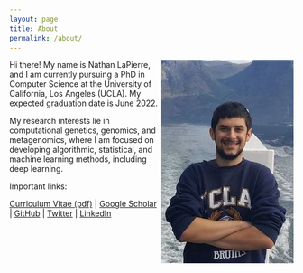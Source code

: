 ```yaml
---
layout: page
title: About
permalink: /about/
---
```


<p style="padding: 0px;"> <img style="float: right;" src="me.jpg"> </p> 

Hi there! My name is Nathan LaPierre, and I am currently pursuing a PhD in Computer Science at the University of California, Los Angeles (UCLA). My expected graduation date is June 2022.

My research interests lie in computational genetics, genomics, and metagenomics, where I am focused on developing algorithmic, statistical, and machine learning methods, including deep learning. 


Important links:

<a href="https://raw.githubusercontent.com/nlapier2/CV/master/CV.pdf">Curriculum Vitae (pdf)</a>
  |  <a href="https://scholar.google.com/citations?user=EVMceKUAAAAJ&hl=en">Google Scholar</a>
  |  <a href="https://github.com/nlapier2/">GitHub</a>
  |  <a href="https://www.twitter.com/nlapier2">Twitter</a>
  |  <a href="https://www.linkedin.com/in/nathan-lapierre-96665a98">LinkedIn</a>


